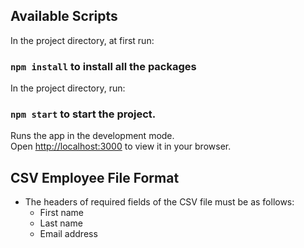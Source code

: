 ## Available Scripts

In the project directory, at first run:

### `npm install`  to install all the packages

In the project directory, run:

### `npm start` to start the project.

Runs the app in the development mode.\
Open [http://localhost:3000](http://localhost:3000) to view it in your browser.

## CSV Employee File Format
- The headers of required fields of the CSV file must be as follows:
  - First name
  - Last name
  - Email address 

